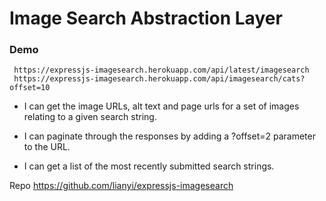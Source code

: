# Image Search Abstraction Layer

### Demo 

     https://expressjs-imagesearch.herokuapp.com/api/latest/imagesearch
     https://expressjs-imagesearch.herokuapp.com/api/imagesearch/cats?offset=10

* I can get the image URLs, alt text and page urls for a set of images relating to a given search string.
 
* I can paginate through the responses by adding a ?offset=2 parameter to the URL.
 
* I can get a list of the most recently submitted search strings.

Repo https://github.com/lianyi/expressjs-imagesearch